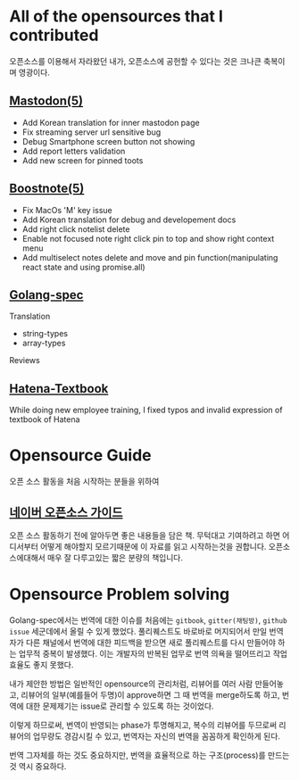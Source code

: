 # All of the opensources that I contributed

오픈소스를 이용해서 자라왔던 내가, 오픈소스에 공헌할 수 있다는 것은 크나큰 축복이며 영광이다.

## [Mastodon(5)](https://github.com/tootsuite/mastodon/commits?author=voidsatisfaction)

- Add Korean translation for inner mastodon page
- Fix streaming server url sensitive bug
- Debug Smartphone screen button not showing
- Add report letters validation
- Add new screen for pinned toots

## [Boostnote(5)](https://github.com/BoostIO/Boostnote/commits?author=voidsatisfaction)

- Fix MacOs 'M' key issue
- Add Korean translation for debug and developement docs
- Add right click notelist delete
- Enable not focused note right click pin to top and show right context menu
- Add multiselect notes delete and move and pin function(manipulating react state and using promise.all)

## [Golang-spec](https://github.com/golangkorea/golang-spec/commits?author=voidsatisfaction)

Translation

- string-types
- array-types

Reviews

## [Hatena-Textbook](https://github.com/hatena/Hatena-Textbook/commits?author=voidsatisfaction)

While doing new employee training, I fixed typos and invalid expression of textbook of Hatena

# Opensource Guide

오픈 소스 활동을 처음 시작하는 분들을 위하여

## [네이버 오픈소스 가이드](https://naver.github.io/OpenSourceGuide/book/)

오픈 소스 활동하기 전에 알아두면 좋은 내용들을 담은 책. 무턱대고 기여하려고 하면 어디서부터 어떻게 해야할지 모르기때문에 이 자료를 읽고 시작하는것을 권합니다. 오픈소스에대해서 매우 잘 다루고있는 짧은 분량의 책입니다.

# Opensource Problem solving

Golang-spec에서는 번역에 대한 이슈를 처음에는 `gitbook`, `gitter(채팅방)`, `github issue` 세군데에서 올릴 수 있게 했었다. 풀리퀘스트도 바로바로 머지되어서 만일 번역자가 다른 채널에서 번역에 대한 피드백을 받으면 새로 풀리퀘스트를 다시 만들어야 하는 업무적 중복이 발생했다. 이는 개발자의 반복된 업무로 번역 의욕을 떨어뜨리고 작업 효율도 좋지 못했다.

내가 제안한 방법은 일반적인 opensource의 관리처럼, 리뷰어를 여러 사람 만들어놓고, 리뷰어의 일부(예를들어 두명)이 approve하면 그 때 번역을 merge하도록 하고, 번역에 대한 문제제기는 issue로 관리할 수 있도록 하는 것이었다.

이렇게 하므로써, 번역이 반영되는 phase가 투명해지고, 복수의 리뷰어를 두므로써 리뷰어의 업무량도 경감시킬 수 있고, 번역자는 자신의 번역을 꼼꼼하게 확인하게 된다.

번역 그자체를 하는 것도 중요하지만, 번역을 효율적으로 하는 구조(process)를 만드는 것 역시 중요하다.
